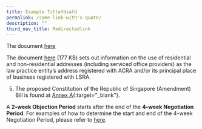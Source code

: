 ```yaml
---
title: Example Titlefdsafd
permalink: /some-link-with's-quote/
description: ""
third_nav_title: Redirectedlink
---
```


The document <a href="www.blah.com/files/use of residential and non-residential addresses.pdf" target="_blank">here</a>

The document <a href="/files/use of residential and non-residential addresses.pdf" target="_blank">here</a> (177 KB)  sets out information on the use of residential and non-residential addresses (including serviced office providers) as the law practice entity’s address registered with ACRA and/or its principal place of business registered with LSRA.


5. The proposed Constitution of the Republic of Singapore (Amendment) Bill is found at [Annex A](/files/140407_sicc_annex_a.pdf){:target="_blank"}.


A **2-week Objection Period** starts after the end of the **4-week Negotiation Period**. For examples of how to determine the start and end of the 4-week Negotiation Period, please refer to [here](../files/info.pdf).